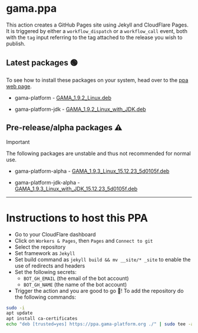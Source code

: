 # gama.ppa

This action creates a GitHub Pages site using Jekyll and CloudFlare Pages.
It is triggered by either a `workflow_dispatch` or a `workflow_call` event, both with the `tag` input referring to the tag attached to the release you wish to publish.

## Latest packages 🟢

To see how to install these packages on your system, head over to the [ppa web page](https://ppa.gama-platform.org).


- gama-platform - [GAMA_1.9.2_Linux.deb](https://ppa.gama-platform.org/./GAMA_1.9.2_Linux.deb.html)

- gama-platform-jdk - [GAMA_1.9.2_Linux_with_JDK.deb](https://ppa.gama-platform.org/./GAMA_1.9.2_Linux_with_JDK.deb.html)




## Pre-release/alpha packages ⚠️

> [!IMPORTANT]
> The following packages are unstable and thus not recommended for normal use.


- gama-platform-alpha - [GAMA_1.9.3_Linux_15.12.23_5d0105f.deb](https://ppa.gama-platform.org/./GAMA_1.9.3_Linux_15.12.23_5d0105f.deb.html)

- gama-platform-jdk-alpha - [GAMA_1.9.3_Linux_with_JDK_15.12.23_5d0105f.deb](https://ppa.gama-platform.org/./GAMA_1.9.3_Linux_with_JDK_15.12.23_5d0105f.deb.html)



- - -

# Instructions to host this PPA

- Go to your CloudFlare dashboard
- Click on `Workers & Pages`, then `Pages` and `Connect to git`
- Select the repository
- Set framework as `Jekyll`
- Set build command as `jekyll build && mv __site/* _site` to enable the use of redirects and headers
- Set the following secrets: 
    - `BOT_GH_EMAIL` (the email of the bot account)
    - `BOT_GH_NAME` (the name of the bot account)
- Trigger the action and you are good to go 🎉! To add the repository do the following commands:
```bash
sudo -i
apt update
apt install ca-certificates
echo "deb [trusted=yes] https://ppa.gama-platform.org ./" | sudo tee -a /etc/apt/sources.list
``` 